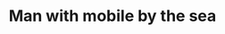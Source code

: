 ---
title: Man with mobile by the sea 
category: paintings
series: -2015
year: 2014
image: man-with-mobile-_fotor.jpg
size: 
materials: acrylic on canvas
---